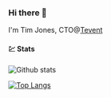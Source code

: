 ### Hi there 👋

I'm Tim Jones, CTO@[Tevent](https://www.tevent.com/)

#### 💹 Stats

![Github stats](https://github-readme-stats.vercel.app/api?username=timmoth&show_icons=true&hide_border=true)

[![Top Langs](https://github-readme-stats.vercel.app/api/top-langs/?username=timmoth&layout=compact)](https://github.com/anuraghazra/github-readme-stats)
